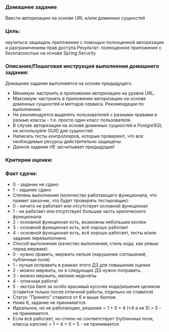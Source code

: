 ### Домашнее задание
Ввести авторизацию на основе URL и/или доменных сущностей
### Цель: 
научиться защищать приложение с помощью полноценной авторизации и разграничением прав доступа
Результат: полноценное приложение с безопасностью на основе Spring Security

### Описание/Пошаговая инструкция выполнения домашнего задания:
Домашнее задание выполняется на основе предыдущего.

* Минимум: настроить в приложении авторизацию на уровне URL.
* Максимум: настроить в приложении авторизацию на основе доменных сущностей и методов сервиса.
Рекомендации по выполнению:
* Не рекомендуется выделять пользователей с разными правами в разные классы - т.е. просто один класс пользователя.
* В случае авторизации на основе доменных сущностей и PostgreSQL не используйте GUID для сущностей.
* Написать тесты контроллеров, которые проверяют, что все необходимые ресурсы действительно защищены
* Данное задание НЕ засчитывает предыдущие!


### Критерии оценки:
### Факт сдачи:

* 0 - задание не сдано
* 1 - задание сдано
* Степень выполнения (количество работающего функционала, что примет заказчик, что будет проверять тестировщик):
* 0 - ничего не работает или отсутствует основной функционал
* 1 - не работает или отсутствует большая часть критического функционала
* 2 - основной функционал есть, возможны небольшие косяки
* 3 - основной функционал есть, всё хорошо работает
* 4 - основной функционал есть, всё хорошо работает, тесты и/или задание перевыполнено
* Способ выполнения (качество выполнения, стиль кода, как ревью перед мержем):
* 0 - нужно править, мержить нельзя (нарушение соглашений, публичные поля)
* 1 - лучше исправить в рамках этого ДЗ для повышения оценки
* 2 - можно мержить, но в следующих ДЗ нужно поправить.
* 3 - можно мержить, мелкие недочёты
* 4 - отличная работа!
* 5 - экстра балл за особо красивый кусочек кода/решение целиком (ставится только после отличной работы, отдельно не ставится)
* Статус "Принято" ставится от 6 и выше баллов.
* Ниже 6, задание не принимается.
* Идеальное, но не работающее, решение = 1 + 0 + 4 (+4 а не 5) = 5 - не принимается.
* Если всё работает, но стилю не соответствует (публичные поля, классы капсом) = 1 + 4 + 0 = 5 - не принимается
